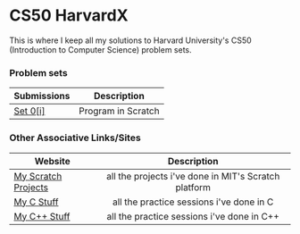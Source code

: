 <!-- https://github.com/adam-p/markdown-here/wiki/Markdown-Cheatsheet -->

CS50 HarvardX
=================
This is where I keep all my solutions to Harvard University's CS50 (Introduction to Computer Science) problem sets.

### Problem sets
| Submissions        | Description           |
| ------------- |:--------------------:|
| [Set 0](#)[[i]](http://docs.cs50.net/2017/x/psets/0/pset0.html)     | Program in Scratch |

### Other Associative Links/Sites
| Website        | Description           |
| ------------- |:--------------------:|
| [My Scratch Projects](https://scratch.mit.edu/users/glennlopez/)     | all the projects i've done in MIT's Scratch platform |
| [My C Stuff](https://github.com/glennlopez/Cpp.Playground/tree/master/c_practice)     | all the practice sessions i've done in C |
| [My C++ Stuff](https://github.com/glennlopez/Cpp.Playground/tree/master/cpp_practice)     | all the practice sessions i've done in C++ |
